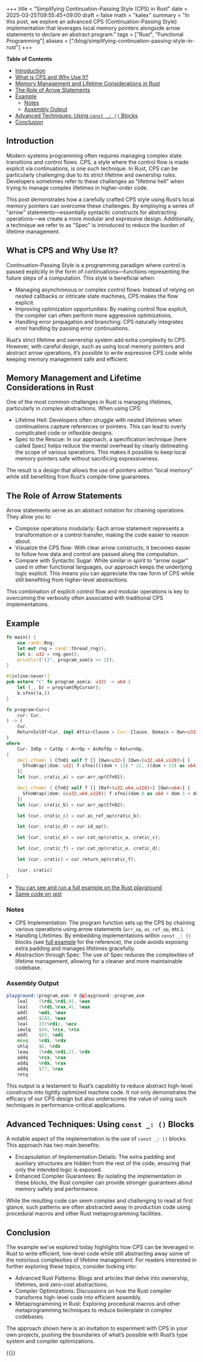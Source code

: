 +++
title = "Simplifying Continuation-Passing Style (CPS) in Rust"
date = 2025-03-25T09:55:45+09:00
draft = false
math = "katex"
summary = "In this post, we explore an advanced CPS (Continuation-Passing Style) implementation that leverages local memory pointers alongside arrow statements to declare an abstract program."
tags = ["Rust", "Functional Programming"]
aliases = ["/blog/simplifying-continuation-passing-style-in-rust"]
+++

**Table of Contents**
- [Introduction](#introduction)
- [What is CPS and Why Use It?](#what-is-cps-and-why-use-it)
- [Memory Management and Lifetime Considerations in Rust](#memory-management-and-lifetime-considerations-in-rust)
- [The Role of Arrow Statements](#the-role-of-arrow-statements)
- [Example](#example)
  - [Notes](#notes)
  - [Assembly Output](#assembly-output)
- [Advanced Techniques: Using `const _: ()` Blocks](#advanced-techniques-using-const-_--blocks)
- [Conclusion](#conclusion)

## Introduction

Modern systems programming often requires managing complex state transitions and control flows. CPS, a style where the control flow is made explicit via continuations, is one such technique. In Rust, CPS can be particularly challenging due to its strict lifetime and ownership rules. Developers sometimes refer to these challenges as "lifetime hell" when trying to manage complex lifetimes in higher-order code.

This post demonstrates how a carefully crafted CPS style using Rust’s local memory pointers can overcome these challenges. By employing a series of "arrow" statements—essentially syntactic constructs for abstracting operations—we create a more modular and expressive design. Additionally, a technique we refer to as "Spec" is introduced to reduce the burden of lifetime management.

## What is CPS and Why Use It?

Continuation-Passing Style is a programming paradigm where control is passed explicitly in the form of continuations—functions representing the future steps of a computation. This style is beneficial when:

- Managing asynchronous or complex control flows: Instead of relying on nested callbacks or intricate state machines, CPS makes the flow explicit.
- Improving optimization opportunities: By making control flow explicit, the compiler can often perform more aggressive optimizations.
- Handling error propagation and branching: CPS naturally integrates error handling by passing error continuations.

Rust’s strict lifetime and ownership system add extra complexity to CPS. However, with careful design, such as using local memory pointers and abstract arrow operations, it’s possible to write expressive CPS code while keeping memory management safe and efficient.

## Memory Management and Lifetime Considerations in Rust

One of the most common challenges in Rust is managing lifetimes, particularly in complex abstractions. When using CPS:

- Lifetime Hell: Developers often struggle with nested lifetimes when continuations capture references or pointers. This can lead to overly complicated code or inflexible designs.
- Spec to the Rescue: In our approach, a specification technique (here called Spec) helps reduce the mental overhead by clearly delineating the scope of various operations. This makes it possible to keep local memory pointers safe without sacrificing expressiveness.

The result is a design that allows the use of pointers within “local memory” while still benefiting from Rust’s compile-time guarantees.

## The Role of Arrow Statements

Arrow statements serve as an abstract notation for chaining operations. They allow you to:

- Compose operations modularly: Each arrow statement represents a transformation or a control transfer, making the code easier to reason about.
- Visualize the CPS flow: With clear arrow constructs, it becomes easier to follow how data and control are passed along the computation.
- Compare with Syntactic Sugar: While similar in spirit to “arrow sugar” used in other functional languages, our approach keeps the underlying logic explicit. This means you can appreciate the raw form of CPS while still benefiting from higher-level abstractions.

This combination of explicit control flow and modular operations is key to overcoming the verbosity often associated with traditional CPS implementations.

## Example

```rust
fn main() {
    use rand::Rng;
    let mut rng = rand::thread_rng();
    let x: u32 = rng.gen();
    println!("{}", program_asm(x >> 2));
}

#[inline(never)]
pub extern "C" fn program_asm(a: u32) -> u64 {
    let (_, b) = program(MyCursor);
    b.sfno((a,))
}

fn program<Cur>(
    cur: Cur,
) -> (
    Cur,
    ReturnSolOf<Cur, impl Attic<Clause = Cur::Clause, Domain = Own<u32>, Codomain = Own<u64>>>,
)
where
    Cur: IdOp + CatOp + ArrOp + AsRefOp + ReturnOp,
{
    decl_cfnom! { Cfn01 self f [] [Own<u32>] [Own<(u32,u64,u128)>] [
      SfnoWrap(|dom: u32| f.sfno((((dom + 11) * 22, ((dom + 33) as u64) * 44, ((dom + 55) as u128) * 66),)))
    ]}
    let (cur, cratic_a) = cur.arr_op(Cfn01);

    decl_cfnom! { Cfn02 self f [] [Ref<(u32,u64,u128)>] [Own<u64>] [
      SfnoWrap(|dom: &(u32,u64,u128)| f.sfno((dom.0 as u64 + dom.1 + dom.2 as u64 + 77_u64,)))
    ]}
    let (cur, cratic_b) = cur.arr_op(Cfn02);

    let (cur, cratic_c) = cur.as_ref_op(cratic_b);

    let (cur, cratic_d) = cur.id_op();

    let (cur, cratic_e) = cur.cat_op(cratic_a, cratic_c);

    let (cur, cratic_f) = cur.cat_op(cratic_e, cratic_d);

    let (cur, cratic) = cur.return_op(cratic_f);

    (cur, cratic)
}
```

* <a href="https://play.rust-lang.org/?version=nightly&mode=release&edition=2021&gist=eca8908d9bbc474f5a2682fa05db3f31" target="blank">You can see and run a full example on the Rust playground</a>
* <a href="https://gist.github.com/rust-play/eca8908d9bbc474f5a2682fa05db3f31" target="blank">Same code on gist</a>

### Notes

- CPS Implementation: The program function sets up the CPS by chaining various operations using arrow statements (`arr_op`, `as_ref_op`, etc.).
- Handling Lifetimes: By embedding implementations within `const _: ()` blocks (see <a href="https://play.rust-lang.org/?version=nightly&mode=release&edition=2021&gist=eca8908d9bbc474f5a2682fa05db3f31" target="blank">full example</a> for the reference), the code avoids exposing extra padding and manages lifetimes gracefully.
- Abstraction through Spec: The use of Spec reduces the complexities of lifetime management, allowing for a cleaner and more maintainable codebase.

### Assembly Output

```asm
playground::program_asm: # @playground::program_asm
	leal	(%rdi,%rdi,4), %eax
	leal	(%rdi,%rax,4), %eax
	addl	%edi, %eax
	addl	$242, %eax
	leal	33(%rdi), %ecx
	imulq	$44, %rcx, %rcx
	addl	$55, %edi
	movq	%rdi, %rdx
	shlq	$6, %rdx
	leaq	(%rdx,%rdi,2), %rdx
	addq	%rcx, %rax
	addq	%rdx, %rax
	addq	$77, %rax
	retq
```

This output is a testament to Rust’s capability to reduce abstract high-level constructs into tightly optimized machine code. It not only demonstrates the efficacy of our CPS design but also underscores the value of using such techniques in performance-critical applications.

## Advanced Techniques: Using `const _: ()` Blocks

A notable aspect of the implementation is the use of `const _: ()` blocks. This approach has two main benefits:

- Encapsulation of Implementation Details: The extra padding and auxiliary structures are hidden from the rest of the code, ensuring that only the intended logic is exposed.
- Enhanced Compiler Guarantees: By isolating the implementation in these blocks, the Rust compiler can provide stronger guarantees about memory safety and performance.

While the resulting code can seem complex and challenging to read at first glance, such patterns are often abstracted away in production code using procedural macros and other Rust metaprogramming facilities.

## Conclusion

The example we’ve explored today highlights how CPS can be leveraged in Rust to write efficient, low-level code while still abstracting away some of the notorious complexities of lifetime management. For readers interested in further exploring these topics, consider looking into:

- Advanced Rust Patterns: Blogs and articles that delve into ownership, lifetimes, and zero-cost abstractions.
- Compiler Optimizations: Discussions on how the Rust compiler transforms high-level code into efficient assembly.
- Metaprogramming in Rust: Exploring procedural macros and other metaprogramming techniques to reduce boilerplate in complex codebases.

The approach shown here is an invitation to experiment with CPS in your own projects, pushing the boundaries of what’s possible with Rust’s type system and compiler optimizations.

{{<post-socials page_content_type="blog" telegram_post_id="30">}}
